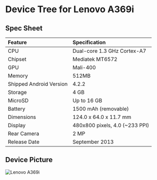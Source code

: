 # Device Tree for Lenovo A369i

## Spec Sheet

| Feature                 | Specification                     |
| :---------------------- | :-------------------------------- |
| CPU                     | Dual-core 1.3 GHz Cortex-A7       |
| Chipset                 | Mediatek MT6572                   |
| GPU                     | Mali-400                          |
| Memory                  | 512MB                             |
| Shipped Android Version | 4.2.2                             |
| Storage                 | 4 GB                              |
| MicroSD                 | Up to 16 GB                       |
| Battery                 | 1500 mAh (removable)              |
| Dimensions              | 124.0 x 64.0 x 11.7 mm            |
| Display                 | 480x800 pixels, 4.0 (~233 PPI)    |
| Rear Camera             | 2 MP                              |
| Release Date            | September 2013                    |

## Device Picture

![Lenovo A369i](https://s4.bukalapak.com/img/48287421/large/Spesifikasi-dan-Harga-Lenovo-A369i.jpg "Lenovo A369i")